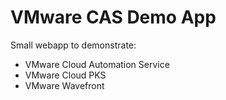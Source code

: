 # VMware CAS Demo App
Small webapp to demonstrate:

* VMware Cloud Automation Service
* VMware Cloud PKS
* VMware Wavefront
